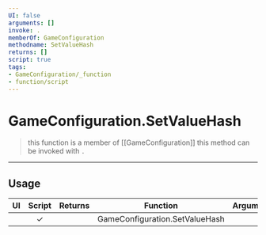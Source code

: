 ```yaml
---
UI: false
arguments: []
invoke: .
memberOf: GameConfiguration
methodname: SetValueHash
returns: []
script: true
tags:
- GameConfiguration/_function
- function/script
---
```

# GameConfiguration.SetValueHash
> this function is a member of [[GameConfiguration]]
> this method can be invoked with `.`
-----
## Usage
|  UI | Script | Returns | Function | Arguments |
|:---:|:------:|-------:|:--------:|:---------|
| |✓||GameConfiguration.SetValueHash||
